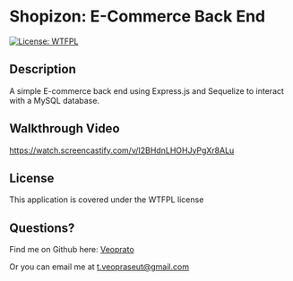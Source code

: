   # Shopizon: E-Commerce Back End
  [![License: WTFPL](https://img.shields.io/badge/License-WTFPL-brightgreen.svg)](http://www.wtfpl.net/about/)
  ## Description
  A simple E-commerce back end using Express.js and Sequelize to interact with a MySQL database.  
  
  
  ## Walkthrough Video
  https://watch.screencastify.com/v/I2BHdnLHOHJyPgXr8ALu
  ## License
  This application is covered under the WTFPL license
  ## Questions?
  Find me on Github here: [Veoprato](https://github.com/Veoprato)

  Or you can email me at t.veopraseut@gmail.com
  
